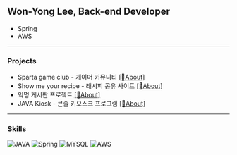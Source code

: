 ## Won-Yong Lee, Back-end Developer
* Spring
* AWS

---

### Projects  
- Sparta game club - 게이머 커뮤니티 [[🔗About]](https://github.com/japgo/spring_portfolio/blob/master/sparta_game_club.md)  
- Show me your recipe - 래시피 공유 사이트 [[🔗About]](https://github.com/japgo/spring_study/tree/master/ShowMeYourRecipe)   
- 익명 게시판 프로젝트 [[🔗About]](https://github.com/japgo/spring_study/tree/master/BackOffice/BackOffice)  
- JAVA Kiosk - 콘솔 키오스크 프로그램 [[🔗About]](https://github.com/japgo/console_kiosk)  

---

### Skills  
![JAVA](https://img.shields.io/badge/java-brown.svg?style=for-the-badge&logo=openjdk&logoColor=white)
![Spring](https://img.shields.io/badge/spring-darkgreen.svg?style=for-the-badge&logo=spring&logoColor=white)
![MYSQL](https://img.shields.io/badge/mysql-blue.svg?style=for-the-badge&logo=mysql&logoColor=white)
![AWS](https://img.shields.io/badge/aws-orange.svg?style=for-the-badge&logo=amazon&logoColor=white)
